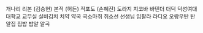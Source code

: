 개나리
리본 (김승현)
본적 (허든)
적포도 (손혜진)
도라지
지코바
바텐더
더덕
덕성여대
대학교
교무실
실비김치
치약
약국
국소마취
취소선
선생님
임팔라
라디오
오랑우탄
탄알집
집밥
밥알
알곡